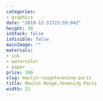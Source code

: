 ```yaml
---
categories:
- graphics
date: "2019-12-31T23:59:04Z"
height: 30
inStock: false
isVisible: false
mainImage: ""
materials:
- ink
- watercolor
- paper
price: 100
slug: moulin-rougetevening-paris
title: Moulin Rouge,tevening Paris
width: 21
---
```


